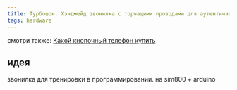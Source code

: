 ```yaml
---
title: Турбофон. Хэндмейд звонилка с торчащими проводами для аутентичности
tags: hardware
---
```


смотри также: [Какой кнопочный телефон купить](../vybor-telefona.md)

## идея
звонилка для тренировки в программировании. на sim800 + arduino
